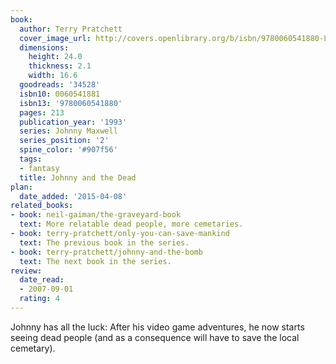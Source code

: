 ```yaml
---
book:
  author: Terry Pratchett
  cover_image_url: http://covers.openlibrary.org/b/isbn/9780060541880-L.jpg
  dimensions:
    height: 24.0
    thickness: 2.1
    width: 16.6
  goodreads: '34528'
  isbn10: 0060541881
  isbn13: '9780060541880'
  pages: 213
  publication_year: '1993'
  series: Johnny Maxwell
  series_position: '2'
  spine_color: '#907f56'
  tags:
  - fantasy
  title: Johnny and the Dead
plan:
  date_added: '2015-04-08'
related_books:
- book: neil-gaiman/the-graveyard-book
  text: More relatable dead people, more cemetaries.
- book: terry-pratchett/only-you-can-save-mankind
  text: The previous book in the series.
- book: terry-pratchett/johnny-and-the-bomb
  text: The next book in the series.
review:
  date_read:
  - 2007-09-01
  rating: 4
---
```


Johnny has all the luck: After his video game adventures, he now starts seeing dead people (and as a consequence will
have to save the local cemetary).
